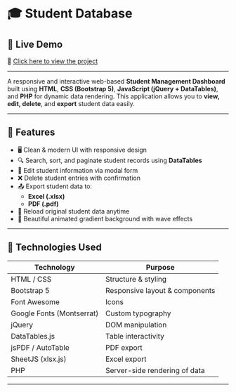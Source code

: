 # 🎓 Student Database

## 🚀 Live Demo  
🔗 [Click here to view the project](http://student-info.page.gd)

---

A responsive and interactive web-based **Student Management Dashboard** built using **HTML**, **CSS (Bootstrap 5)**, **JavaScript (jQuery + DataTables)**, and **PHP** for dynamic data rendering. This application allows you to **view, edit, delete**, and **export** student data easily.


---

## 🚀 Features

- 🖥️ Clean & modern UI with responsive design
- 🔍 Search, sort, and paginate student records using **DataTables**
- 📝 Edit student information via modal form
- ❌ Delete student entries with confirmation
- 📤 Export student data to:
  - **Excel (.xlsx)**
  - **PDF (.pdf)**
- 🔄 Reload original student data anytime
- 🎨 Beautiful animated gradient background with wave effects

---

## 🧩 Technologies Used

| Technology             | Purpose                         |
|------------------------|----------------------------------|
| HTML / CSS             | Structure & styling              |
| Bootstrap 5            | Responsive layout & components   |
| Font Awesome           | Icons                            |
| Google Fonts (Montserrat) | Custom typography            |
| jQuery                 | DOM manipulation                 |
| DataTables.js          | Table interactivity              |
| jsPDF / AutoTable      | PDF export                       |
| SheetJS (xlsx.js)      | Excel export                     |
| PHP                    | Server-side rendering of data    |

---
